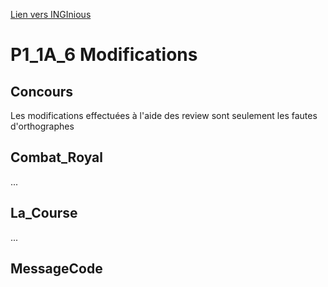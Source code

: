 <!-- Links -->
[Lien vers INGInious](https://inginious.info.ucl.ac.be/course/P1_1A_6)
<!-- Content -->
# P1_1A_6 Modifications

## Concours
Les modifications effectuées à l'aide des review sont seulement les fautes d'orthographes
## Combat_Royal
...
## La_Course
...
## MessageCode

